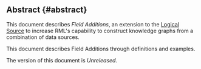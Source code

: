 ## Abstract {#abstract}

This document describes *Field Additions*, an extension to the [Logical Source](https://kg-construct.github.io/rml-io/spec/docs/) to increase RML's capability to construct knowledge graphs from a combination of data sources.

This document describes Field Additions through definitions and examples.

The version of this document is *Unreleased*.